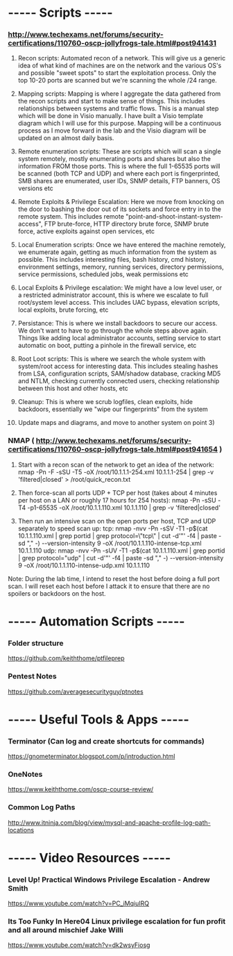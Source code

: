 # -----  Scripts ----- #

### http://www.techexams.net/forums/security-certifications/110760-oscp-jollyfrogs-tale.html#post941431
1) Recon scripts: Automated recon of a network. This will give us a generic idea of what kind of machines are on the network and the various OS's and possible "sweet spots" to start the exploitation process. Only the top 10-20 ports are scanned but we're scanning the whole /24 range.

2) Mapping scripts: Mapping is where I aggregate the data gathered from the recon scripts and start to make sense of things. This includes relationships between systems and traffic flows. This is a manual step which will be done in Visio manually. I have built a Visio template diagram which I will use for this purpose. Mapping will be a continuous process as I move forward in the lab and the Visio diagram will be updated on an almost daily basis.

3) Remote enumeration scripts: These are scripts which will scan a single system remotely, mostly enumerating ports and shares but also the information FROM those ports. This is where the full 1-65535 ports will be scanned (both TCP and UDP) and where each port is fingerprinted, SMB shares are enumerated, user IDs, SNMP details, FTP banners, OS versions etc

4) Remote Exploits & Privilege Escalation: Here we move from knocking on the door to bashing the door out of its sockets and force entry in to the remote system. This includes remote "point-and-shoot-instant-system-access", FTP brute-force, HTTP directory brute force, SNMP brute force, active exploits against open services, etc

5) Local Enumeration scripts: Once we have entered the machine remotely, we enumerate again, getting as much information from the system as possible. This includes interesting files, bash history, cmd history, environment settings, memory, running services, directory permissions, service permissions, scheduled jobs, weak permissions etc

6) Local Exploits & Privilege escalation: We might have a low level user, or a restricted administrator account, this is where we escalate to full root/system level access. This includes UAC bypass, elevation scripts, local exploits, brute forcing, etc

7) Persistance: This is where we install backdoors to secure our access. We don't want to have to go through the whole steps above again. Things like adding local administrator accounts, setting service to start automatic on boot, putting a pinhole in the firewall service, etc

8) Root Loot scripts: This is where we search the whole system with system/root access for interesting data. This includes stealing hashes from LSA, configuration scripts, SAM/shadow database, cracking MD5 and NTLM, checking currently connected users, checking relationship between this host and other hosts, etc

9) Cleanup: This is where we scrub logfiles, clean exploits, hide backdoors, essentially we "wipe our fingerprints" from the system

10) Update maps and diagrams, and move to another system on point 3)


### NMAP ( http://www.techexams.net/forums/security-certifications/110760-oscp-jollyfrogs-tale.html#post941654 )
1) Start with a recon scan of the network to get an idea of the network:
nmap -Pn -F -sSU -T5 -oX /root/10.1.1.1-254.xml 10.1.1.1-254 | grep -v 'filtered|closed' > /root/quick_recon.txt

2) Then force-scan all ports UDP + TCP per host (takes about 4 minutes per host on a LAN or roughly 17 hours for 254 hosts):
nmap -Pn -sSU -T4 -p1-65535 -oX /root/10.1.1.110.xml 10.1.1.110 | grep -v 'filtered|closed'

3) Then run an intensive scan on the open ports per host, TCP and UDP separately to speed scan up:
tcp: nmap -nvv -Pn -sSV -T1 -p$(cat 10.1.1.110.xml | grep portid | grep protocol=\"tcp\" | cut -d'"' -f4 | paste -sd "," -) --version-intensity 9 -oX /root/10.1.1.110-intense-tcp.xml 10.1.1.110
udp: nmap -nvv -Pn -sUV -T1 -p$(cat 10.1.1.110.xml | grep portid | grep protocol=\"udp\" | cut -d'"' -f4 | paste -sd "," -) --version-intensity 9 -oX /root/10.1.1.110-intense-udp.xml 10.1.1.110

Note: During the lab time, I intend to reset the host before doing a full port scan. I will reset each host before I attack it to ensure that there are no spoilers or backdoors on the host.


# ----- Automation Scripts ----- #

### Folder structure 
https://github.com/keiththome/ptfileprep

### Pentest Notes
https://github.com/averagesecurityguy/ptnotes

# ----- Useful Tools & Apps ----- #

### Terminator (Can log and create shortcuts for commands)
https://gnometerminator.blogspot.com/p/introduction.html

### OneNotes
https://www.keiththome.com/oscp-course-review/

### Common Log Paths
http://www.itninja.com/blog/view/mysql-and-apache-profile-log-path-locations



# ----- Video Resources ----- #
### Level Up! Practical Windows Privilege Escalation - Andrew Smith
https://www.youtube.com/watch?v=PC_iMqiuIRQ

### Its Too Funky In Here04 Linux privilege escalation for fun profit and all around mischief Jake Willi
https://www.youtube.com/watch?v=dk2wsyFiosg


